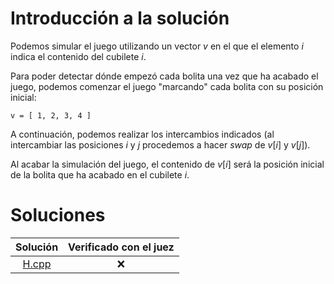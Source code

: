 # Introducción a la solución

Podemos simular el juego utilizando un vector $v$ en el que el elemento $i$
indica el contenido del cubilete $i$.

Para poder detectar dónde empezó cada bolita una vez que ha acabado el juego,
podemos comenzar el juego "marcando" cada bolita con su posición inicial:
```
v = [ 1, 2, 3, 4 ]
```

A continuación, podemos realizar los intercambios indicados (al intercambiar
las posiciones $i$ y $j$ procedemos a hacer _swap_ de $v[i]$ y $v[j]$).

Al acabar la simulación del juego, el contenido de $v[i]$ será la posición
inicial de la bolita que ha acabado en el cubilete $i$.

# Soluciones

| Solución | Verificado con el juez |
| :------: | :--------------------: |
| [H.cpp](src/H.cpp) | :x: |

